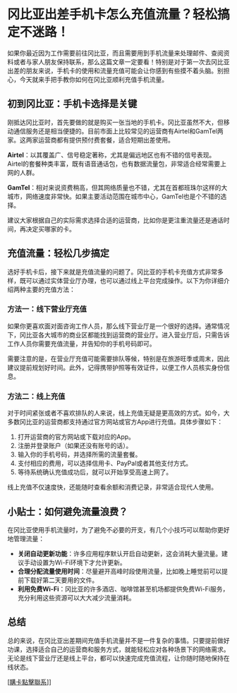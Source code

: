 # 冈比亚出差手机卡怎么充值流量？轻松搞定不迷路！

如果你最近因为工作需要前往冈比亚，而且需要用到手机流量来处理邮件、查阅资料或者与家人朋友保持联系，那么这篇文章一定要看！特别是对于第一次去冈比亚出差的朋友来说，手机卡的使用和流量充值可能会让你感到有些摸不着头脑。别担心，今天就来手把手教你如何在冈比亚顺利充值手机流量。

## 初到冈比亚：手机卡选择是关键

刚抵达冈比亚时，首先要做的就是购买一张当地的手机卡。冈比亚虽然不大，但移动通信服务还是相当便捷的。目前市面上比较常见的运营商有Airtel和GamTel两家。这两家运营商都有提供预付费套餐，适合短期出差使用。

**Airtel**：以其覆盖广、信号稳定著称，尤其是偏远地区也有不错的信号表现。Airtel的套餐种类丰富，既有语音通话包，也有数据流量包，非常适合经常需要上网的人群。

**GamTel**：相对来说资费稍高，但其网络质量也不错，尤其在首都班珠尔这样的大城市，网络速度非常快。如果主要活动范围在城市中心，GamTel也是个不错的选择。

建议大家根据自己的实际需求选择合适的运营商，比如你是更注重流量还是通话时间，再决定买哪家的卡。

## 充值流量：轻松几步搞定

选好手机卡后，接下来就是充值流量的问题了。冈比亚的手机卡充值方式非常多样，既可以通过实体营业厅办理，也可以通过线上平台完成操作。以下为你详细介绍两种主要的充值方法：

### 方法一：线下营业厅充值

如果你更喜欢面对面咨询工作人员，那么线下营业厅是一个很好的选择。通常情况下，冈比亚各大城市的商业区都能找到运营商的营业厅。进入营业厅后，只需告诉工作人员你需要充值流量，并告知你的手机号码即可。

需要注意的是，在营业厅充值可能需要排队等候，特别是在旅游旺季或周末，因此建议提前规划好时间。此外，记得携带护照等有效证件，以便工作人员核实身份信息。

### 方法二：线上充值

对于时间紧张或者不喜欢排队的人来说，线上充值无疑是更高效的方式。如今，大多数冈比亚的运营商都支持通过官方网站或官方App进行充值。具体步骤如下：

1. 打开运营商的官方网站或下载对应的App。
2. 注册并登录账户（如果还没有账号的话）。
3. 输入你的手机号码，并选择所需的流量套餐。
4. 支付相应的费用，可以选择信用卡、PayPal或者其他支付方式。
5. 等待系统确认充值成功后，就可以开始享受高速上网了。

线上充值不仅速度快，还能随时查看余额和消费记录，非常适合现代人使用。

## 小贴士：如何避免流量浪费？

在冈比亚使用手机流量时，为了避免不必要的开支，有几个小技巧可以帮助你更好地管理流量：

- **关闭自动更新功能**：许多应用程序默认开启自动更新，这会消耗大量流量。建议手动设置为Wi-Fi环境下才允许更新。
- **合理分配流量使用时间**：尽量避开高峰时段使用流量，比如晚上睡觉前可以提前下载好第二天要用的文件。
- **利用免费Wi-Fi**：冈比亚的许多酒店、咖啡馆甚至机场都提供免费Wi-Fi服务，充分利用这些资源可以大大减少流量消耗。

## 总结

总的来说，在冈比亚出差期间充值手机流量并不是一件复杂的事情。只要提前做好功课，选择适合自己的运营商和服务方式，就能轻松应对各种场景下的网络需求。无论是线下营业厅还是线上平台，都可以快速完成充值流程，让你随时随地保持在线状态。

[[購卡點擊聯系](https://t.me/s/esim1088)]]